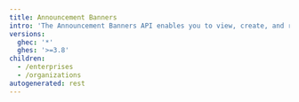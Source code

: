 ```yaml
---
title: Announcement Banners
intro: 'The Announcement Banners API enables you to view, create, and remove an announcement banner for your enterprise or organization.'
versions:
  ghec: '*'
  ghes: '>=3.8'
children:
  - /enterprises
  - /organizations
autogenerated: rest
---
```




<!-- Content after this section is automatically generated -->

